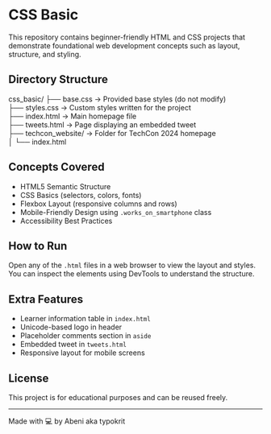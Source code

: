 # CSS Basic

This repository contains beginner-friendly HTML and CSS projects that demonstrate foundational web development concepts such as layout, structure, and styling.

## Directory Structure

css_basic/
├── base.css         → Provided base styles (do not modify)  
├── styles.css       → Custom styles written for the project  
├── index.html       → Main homepage file  
├── tweets.html      → Page displaying an embedded tweet  
├── techcon_website/ → Folder for TechCon 2024 homepage  
│   └── index.html  

## Concepts Covered

- HTML5 Semantic Structure  
- CSS Basics (selectors, colors, fonts)  
- Flexbox Layout (responsive columns and rows)  
- Mobile-Friendly Design using `.works_on_smartphone` class  
- Accessibility Best Practices  

## How to Run

Open any of the `.html` files in a web browser to view the layout and styles.  
You can inspect the elements using DevTools to understand the structure.

## Extra Features

- Learner information table in `index.html`  
- Unicode-based logo in header  
- Placeholder comments section in `aside`  
- Embedded tweet in `tweets.html`  
- Responsive layout for mobile screens  

## License

This project is for educational purposes and can be reused freely.

---

Made with 💻 by Abeni aka typokrit

